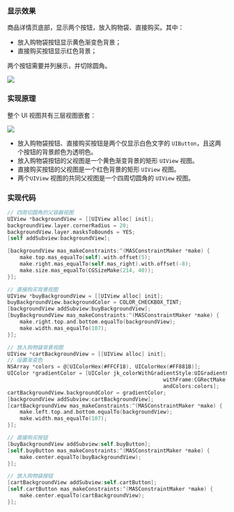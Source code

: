 ### 显示效果

商品详情页底部，显示两个按钮，放入购物袋、直接购买。其中：

* 放入购物袋按钮显示黄色渐变色背景；
* 直接购买按钮显示红色背景；

两个按钮需要并列展示，并切除圆角。

![](https://tva1.sinaimg.cn/large/008i3skNgy1gveuwn3tgij60v9090jrg02.jpg)



### 实现原理

整个 UI 视图共有三层视图嵌套：

![](https://tva1.sinaimg.cn/large/008i3skNgy1gvev1de8c2j60e8052t9002.jpg)

* 放入购物袋按钮、直接购买按钮是两个仅显示白色文字的 `UIButton`，且这两个按钮的背景颜色为透明色。
* 放入购物袋按钮的父视图是一个黄色渐变背景的矩形 `UIView` 视图。
* 直接购买按钮的父视图是一个红色背景的矩形 `UIView` 视图。
* 两个`UIView` 视图的共同父视图是一个四周切圆角的 `UIView` 视图。

### 实现代码

```objective-c
// 四周切圆角的父容器视图
UIView *backgroundView = [[UIView alloc] init];
backgroundView.layer.cornerRadius = 20;
backgroundView.layer.masksToBounds = YES;
[self addSubview:backgroundView];

[backgroundView mas_makeConstraints:^(MASConstraintMaker *make) {
    make.top.mas_equalTo(self).with.offset(5);
    make.right.mas_equalTo(self.mas_right).with.offset(-8);
    make.size.mas_equalTo(CGSizeMake(214, 40));
}];

// 直接购买背景视图
UIView *buyBackgroundView = [[UIView alloc] init];
buyBackgroundView.backgroundColor = COLOR_CHECKBOX_TINT;
[backgroundView addSubview:buyBackgroundView];
[buyBackgroundView mas_makeConstraints:^(MASConstraintMaker *make) {
    make.right.top.and.bottom.equalTo(backgroundView);
    make.width.mas_equalTo(107);
}];

// 放入购物袋背景视图
UIView *cartBackgroundView = [[UIView alloc] init];
// 设置渐变色
NSArray *colors = @[UIColorHex(#FFCF18), UIColorHex(#FF881B)];
UIColor *gradientColor = [UIColor jk_colorWithGradientStyle:UIGradientColorStyleLeftToRight
                                                  withFrame:CGRectMake(0, 0, 107, 40)
                                                  andColors:colors];
cartBackgroundView.backgroundColor = gradientColor;
[backgroundView addSubview:cartBackgroundView];
[cartBackgroundView mas_makeConstraints:^(MASConstraintMaker *make) {
    make.left.top.and.bottom.equalTo(backgroundView);
    make.width.mas_equalTo(107);
}];

// 直接购买按钮
[buyBackgroundView addSubview:self.buyButton];
[self.buyButton mas_makeConstraints:^(MASConstraintMaker *make) {
    make.center.equalTo(buyBackgroundView);
}];

// 放入购物袋按钮
[cartBackgroundView addSubview:self.cartButton];
[self.cartButton mas_makeConstraints:^(MASConstraintMaker *make) {
    make.center.equalTo(cartBackgroundView);
}];
```

